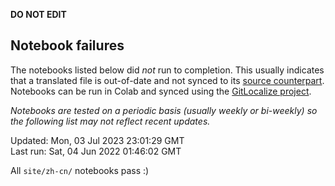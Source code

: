 __DO NOT EDIT__

## Notebook failures

The notebooks listed below did *not* run to completion. This usually indicates
that a translated file is out-of-date and not synced to its
[source counterpart](../en-snapshot/). Notebooks can be run in Colab and synced
using the [GitLocalize project](https://gitlocalize.com/tensorflow/docs-l10n).

*Notebooks are tested on a periodic basis (usually weekly or bi-weekly) so the
following list may not reflect recent updates.*

Updated: Mon, 03 Jul 2023 23:01:29 GMT<br/>
Last run: Sat, 04 Jun 2022 01:46:02 GMT

All <code>site/zh-cn/</code> notebooks pass :)

